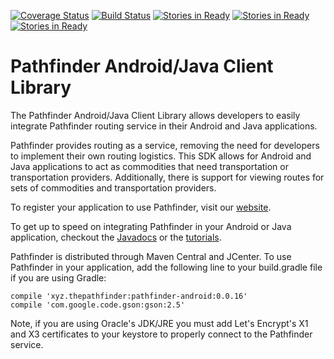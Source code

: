 [![Coverage Status](https://coveralls.io/repos/CSSE497/pathfinder-android/badge.svg?branch=dev&service=github)](https://coveralls.io/github/CSSE497/pathfinder-android?branch=dev)
[![Build Status](https://travis-ci.org/CSSE497/pathfinder-android.svg?branch=dev)](https://travis-ci.org/CSSE497/pathfinder-android)
[![Stories in Ready](https://badge.waffle.io/CSSE497/pathfinder-android.png?label=ready&title=Ready)](http://waffle.io/CSSE497/pathfinder-android)
[![Stories in Ready](https://badge.waffle.io/CSSE497/pathfinder-android.png?label=In%20Progress&title=In%20Progress)](http://waffle.io/CSSE497/pathfinder-android)
[![Stories in Ready](https://badge.waffle.io/CSSE497/pathfinder-android.png?label=Under%20Review&title=Under%20Review)](http://waffle.io/CSSE497/pathfinder-android)

# Pathfinder Android/Java Client Library

The Pathfinder Android/Java Client Library allows developers to easily integrate Pathfinder routing service in their Android and Java applications.

Pathfinder provides routing as a service, removing the need for developers to implement their own routing logistics. This SDK allows for Android and Java applications to act as commodities that need transportation or transportation providers. Additionally, there is support for viewing routes for sets of commodities and transportation providers.

To register your application to use Pathfinder, visit our [website](https://thepathfinder.xyz).

To get up to speed on integrating Pathfinder in your Android or Java application, checkout the [Javadocs](https://www.javadoc.io/doc/xyz.thepathfinder/pathfinder-android) or the [tutorials](https://pathfinder.readme.io).

Pathfinder is distributed through Maven Central and JCenter. To use Pathfinder in your application, add the following line to your build.gradle file if you are using Gradle:

    compile 'xyz.thepathfinder:pathfinder-android:0.0.16'
    compile 'com.google.code.gson:gson:2.5'

Note, if you are using Oracle's JDK/JRE you must add Let's Encrypt's X1 and X3 certificates to your keystore to properly connect to the Pathfinder service.
